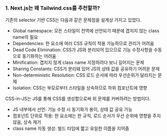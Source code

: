 ### 1. Next.js는 왜 Tailwind.css를 추천할까?
기존의 selector 기반 CSS는 다음과 같은 문제점을 설계상 가지고 있었다.

- Global namespace: 모든 스타일이 전역에 선언되기 때문에 겹치지 않는 class name의 필요
- Dependencies: 한 요소에 여러 CSS 규칙이 적용 가능하므로 관리가 어려움
- Dead Code Elimination: CSS가 JS와 분리되어 있으므로 기능 수정사항을 수동으로 동기화하는 어려움
- Minification: 겹치지 않게 class name 지정하려다 보니 길어지는 문제
- Sharing Constants: CSS가 분리돼 있어 JS의 상태 값을 공유하기 어려운 문제
- Non-deterministic Resolution: CSS 로드 순서에 따라 우선순위가 달라지는 문제
- Isolation: CSS는 부모로부터 스타일을 상속하므로 하위 컴포넌트에 영향

CSS-in-JS는 JS를 통해 CSS를 생성함으로써 위 문제를 커버하려는 방법이다.

- JS 내부에서 선언: 기능 수정 시 동기화가 용이, 상태 값 공유 가능
- 컴포넌트 단위로 적용: 한 요소에는 한 규칙, 로드 순서가 우선 순위에 영향을 주지 않음, 상속 제거
- class name 자동 생성: 빌드 타임에 짧고 유일한 이름을 지어줌